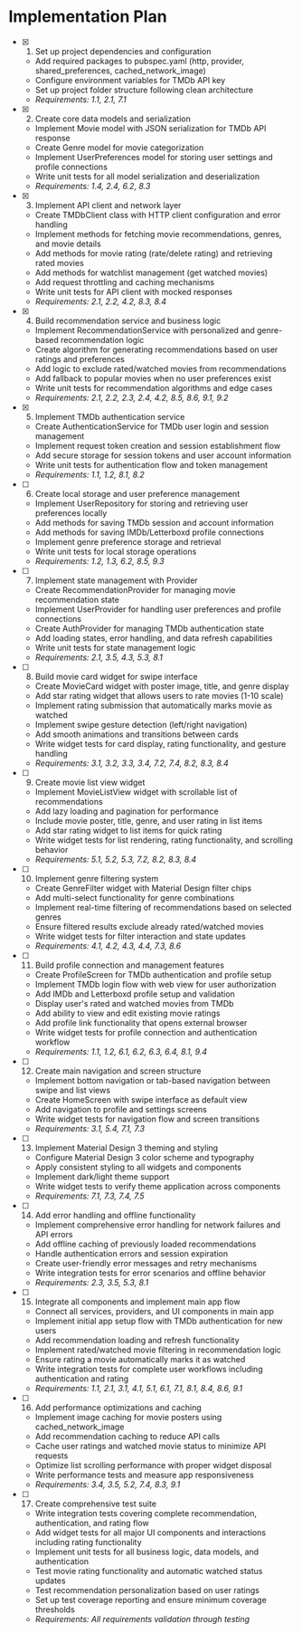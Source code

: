 # Implementation Plan

- [x] 1. Set up project dependencies and configuration
  - Add required packages to pubspec.yaml (http, provider, shared_preferences, cached_network_image)
  - Configure environment variables for TMDb API key
  - Set up project folder structure following clean architecture
  - _Requirements: 1.1, 2.1, 7.1_

- [x] 2. Create core data models and serialization
  - Implement Movie model with JSON serialization for TMDb API response
  - Create Genre model for movie categorization
  - Implement UserPreferences model for storing user settings and profile connections
  - Write unit tests for all model serialization and deserialization
  - _Requirements: 1.4, 2.4, 6.2, 8.3_

- [x] 3. Implement API client and network layer
  - Create TMDbClient class with HTTP client configuration and error handling
  - Implement methods for fetching movie recommendations, genres, and movie details
  - Add methods for movie rating (rate/delete rating) and retrieving rated movies
  - Add methods for watchlist management (get watched movies)
  - Add request throttling and caching mechanisms
  - Write unit tests for API client with mocked responses
  - _Requirements: 2.1, 2.2, 4.2, 8.3, 8.4_

- [x] 4. Build recommendation service and business logic
  - Implement RecommendationService with personalized and genre-based recommendation logic
  - Create algorithm for generating recommendations based on user ratings and preferences
  - Add logic to exclude rated/watched movies from recommendations
  - Add fallback to popular movies when no user preferences exist
  - Write unit tests for recommendation algorithms and edge cases
  - _Requirements: 2.1, 2.2, 2.3, 2.4, 4.2, 8.5, 8.6, 9.1, 9.2_

- [x] 5. Implement TMDb authentication service
  - Create AuthenticationService for TMDb user login and session management
  - Implement request token creation and session establishment flow
  - Add secure storage for session tokens and user account information
  - Write unit tests for authentication flow and token management
  - _Requirements: 1.1, 1.2, 8.1, 8.2_

- [ ] 6. Create local storage and user preference management
  - Implement UserRepository for storing and retrieving user preferences locally
  - Add methods for saving TMDb session and account information
  - Add methods for saving IMDb/Letterboxd profile connections
  - Implement genre preference storage and retrieval
  - Write unit tests for local storage operations
  - _Requirements: 1.2, 1.3, 6.2, 8.5, 9.3_

- [ ] 7. Implement state management with Provider
  - Create RecommendationProvider for managing movie recommendation state
  - Implement UserProvider for handling user preferences and profile connections
  - Create AuthProvider for managing TMDb authentication state
  - Add loading states, error handling, and data refresh capabilities
  - Write unit tests for state management logic
  - _Requirements: 2.1, 3.5, 4.3, 5.3, 8.1_

- [ ] 8. Build movie card widget for swipe interface
  - Create MovieCard widget with poster image, title, and genre display
  - Add star rating widget that allows users to rate movies (1-10 scale)
  - Implement rating submission that automatically marks movie as watched
  - Implement swipe gesture detection (left/right navigation)
  - Add smooth animations and transitions between cards
  - Write widget tests for card display, rating functionality, and gesture handling
  - _Requirements: 3.1, 3.2, 3.3, 3.4, 7.2, 7.4, 8.2, 8.3, 8.4_

- [ ] 9. Create movie list view widget
  - Implement MovieListView widget with scrollable list of recommendations
  - Add lazy loading and pagination for performance
  - Include movie poster, title, genre, and user rating in list items
  - Add star rating widget to list items for quick rating
  - Write widget tests for list rendering, rating functionality, and scrolling behavior
  - _Requirements: 5.1, 5.2, 5.3, 7.2, 8.2, 8.3, 8.4_

- [ ] 10. Implement genre filtering system
  - Create GenreFilter widget with Material Design filter chips
  - Add multi-select functionality for genre combinations
  - Implement real-time filtering of recommendations based on selected genres
  - Ensure filtered results exclude already rated/watched movies
  - Write widget tests for filter interaction and state updates
  - _Requirements: 4.1, 4.2, 4.3, 4.4, 7.3, 8.6_

- [ ] 11. Build profile connection and management features
  - Create ProfileScreen for TMDb authentication and profile setup
  - Implement TMDb login flow with web view for user authorization
  - Add IMDb and Letterboxd profile setup and validation
  - Display user's rated and watched movies from TMDb
  - Add ability to view and edit existing movie ratings
  - Add profile link functionality that opens external browser
  - Write widget tests for profile connection and authentication workflow
  - _Requirements: 1.1, 1.2, 6.1, 6.2, 6.3, 6.4, 8.1, 9.4_

- [ ] 12. Create main navigation and screen structure
  - Implement bottom navigation or tab-based navigation between swipe and list views
  - Create HomeScreen with swipe interface as default view
  - Add navigation to profile and settings screens
  - Write widget tests for navigation flow and screen transitions
  - _Requirements: 3.1, 5.4, 7.1, 7.3_

- [ ] 13. Implement Material Design 3 theming and styling
  - Configure Material Design 3 color scheme and typography
  - Apply consistent styling to all widgets and components
  - Implement dark/light theme support
  - Write widget tests to verify theme application across components
  - _Requirements: 7.1, 7.3, 7.4, 7.5_

- [ ] 14. Add error handling and offline functionality
  - Implement comprehensive error handling for network failures and API errors
  - Add offline caching of previously loaded recommendations
  - Handle authentication errors and session expiration
  - Create user-friendly error messages and retry mechanisms
  - Write integration tests for error scenarios and offline behavior
  - _Requirements: 2.3, 3.5, 5.3, 8.1_

- [ ] 15. Integrate all components and implement main app flow
  - Connect all services, providers, and UI components in main app
  - Implement initial app setup flow with TMDb authentication for new users
  - Add recommendation loading and refresh functionality
  - Implement rated/watched movie filtering in recommendation logic
  - Ensure rating a movie automatically marks it as watched
  - Write integration tests for complete user workflows including authentication and rating
  - _Requirements: 1.1, 2.1, 3.1, 4.1, 5.1, 6.1, 7.1, 8.1, 8.4, 8.6, 9.1_

- [ ] 16. Add performance optimizations and caching
  - Implement image caching for movie posters using cached_network_image
  - Add recommendation caching to reduce API calls
  - Cache user ratings and watched movie status to minimize API requests
  - Optimize list scrolling performance with proper widget disposal
  - Write performance tests and measure app responsiveness
  - _Requirements: 3.4, 3.5, 5.2, 7.4, 8.3, 9.1_

- [ ] 17. Create comprehensive test suite
  - Write integration tests covering complete recommendation, authentication, and rating flow
  - Add widget tests for all major UI components and interactions including rating functionality
  - Implement unit tests for all business logic, data models, and authentication
  - Test movie rating functionality and automatic watched status updates
  - Test recommendation personalization based on user ratings
  - Set up test coverage reporting and ensure minimum coverage thresholds
  - _Requirements: All requirements validation through testing_